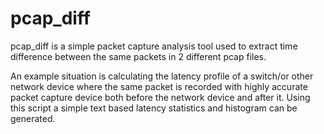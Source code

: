 # pcap_diff
pcap_diff is a simple packet capture analysis tool used to extract time difference between the same packets in 2 different pcap files. 

An example situation is calculating the latency profile of a switch/or other network device where the same packet is recorded with highly accurate packet capture device both before the network device and after it.  Using this script a simple text based latency statistics and histogram can be generated.

